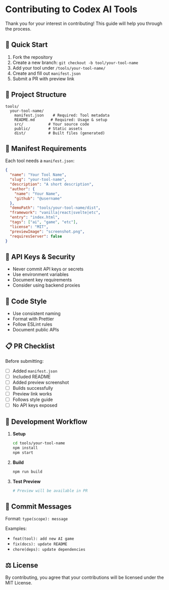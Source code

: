 # Contributing to Codex AI Tools

Thank you for your interest in contributing! This guide will help you through the process.

## 🚀 Quick Start

1. Fork the repository
2. Create a new branch: `git checkout -b tool/your-tool-name`
3. Add your tool under `/tools/your-tool-name/`
4. Create and fill out `manifest.json`
5. Submit a PR with preview link

## 📁 Project Structure

```
tools/
  your-tool-name/
    manifest.json    # Required: Tool metadata
    README.md       # Required: Usage & setup
    src/           # Your source code
    public/        # Static assets
    dist/          # Built files (generated)
```

## 📝 Manifest Requirements

Each tool needs a `manifest.json`:

```json
{
  "name": "Your Tool Name",
  "slug": "your-tool-name",
  "description": "A short description",
  "author": {
    "name": "Your Name",
    "github": "@username"
  },
  "demoPath": "tools/your-tool-name/dist",
  "framework": "vanilla|react|svelte|etc",
  "entry": "index.html",
  "tags": ["ai", "game", "etc"],
  "license": "MIT",
  "previewImage": "screenshot.png",
  "requiresServer": false
}
```

## 🔑 API Keys & Security

- Never commit API keys or secrets
- Use environment variables
- Document key requirements
- Consider using backend proxies

## 🎨 Code Style

- Use consistent naming
- Format with Prettier
- Follow ESLint rules
- Document public APIs

## 📋 PR Checklist

Before submitting:

- [ ] Added `manifest.json`
- [ ] Included README
- [ ] Added preview screenshot
- [ ] Builds successfully
- [ ] Preview link works
- [ ] Follows style guide
- [ ] No API keys exposed

## 🚀 Development Workflow

1. **Setup**
   ```bash
   cd tools/your-tool-name
   npm install
   npm start
   ```

2. **Build**
   ```bash
   npm run build
   ```

3. **Test Preview**
   ```bash
   # Preview will be available in PR
   ```

## 📝 Commit Messages

Format: `type(scope): message`

Examples:
- `feat(tool): add new AI game`
- `fix(docs): update README`
- `chore(deps): update dependencies`

## ⚖️ License

By contributing, you agree that your contributions will be licensed under the MIT License.